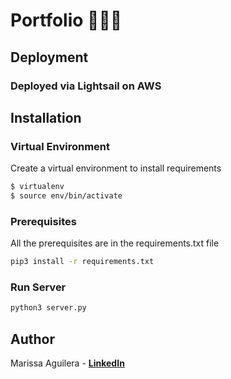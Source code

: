 
# Portfolio 👩🏽‍💻


## Deployment

### Deployed via Lightsail on AWS
<!-- * Visit NPS Guide at [http://www.nps-guide.com/](http://www.nps-guide.com/) -->

## Installation

### Virtual Environment
Create a virtual environment to install requirements 

```sh
$ virtualenv
$ source env/bin/activate
```

### Prerequisites
All the prerequisites are in the requirements.txt file 

```sh
pip3 install -r requirements.txt
```

### Run Server 
```sh
python3 server.py
```

## Author 
Marissa Aguilera - **[LinkedIn](https://www.linkedin.com/in/marissa-aguilera/)**

